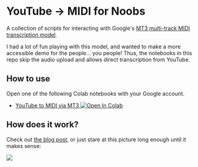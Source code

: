 # YouTube → MIDI for Noobs

A collection of scripts for interacting with Google's [MT3 multi-track MIDI transcription model](https://github.com/magenta/mt3).

I had a lot of fun playing with this model, and wanted to make a more accessible demo for the people... you people!
Thus, the notebooks in this repo skip the audio upload and allows direct transcription from YouTube.

## How to use
Open one of the following Colab notebooks with your Google account. 
* <a href="https://colab.research.google.com/github/mdnestor/yt-mt3/blob/master/MT3_for_noobs.ipynb" target="_parent">YouTube to MIDI via MT3 <img src="https://colab.research.google.com/assets/colab-badge.svg" alt="Open In Colab"/></a>

## How does it work?

Check out [the blog post](https://magenta.tensorflow.org/transcription-with-transformers), or just stare at this picture long enough until it makes sense:

![](https://magenta.tensorflow.org/assets/transcription-with-transformers/architecture_diagram.png)
